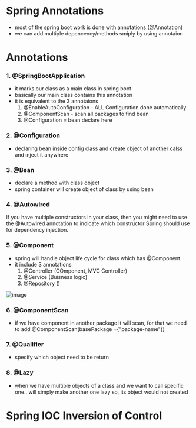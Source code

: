 # Spring Annotations

- most of the spring boot work is done with annotations (@Annotation)
- we can add multiple depencency/methods smiply by using annotaion

# Annotations

### 1. @SpringBootApplication
- it marks our class as a main class in spring boot
- basically our main class contains this annotation
- it is equivalent to the 3 annotaions
  1. @EnableAutoConfiguration - ALL Configuration done automatically
  2. @ComponentScan - scan all packages to find bean
  3. @Configuration = bean declare here

### 2. @Configuration
- declaring bean inside config class and create object of another calss and inject it anywhere

### 3. @Bean
- declare a method with class object
- spring container will create object of class by using bean

### 4. @Autowired
If you have multiple constructors in your class, then you might need to use the @Autowired annotation to indicate which constructor Spring should use for dependency injection.

### 5. @Component
- spring will handle object life cycle for class which has @Component
- it include 3 annotations
    1. @Controller (COmponent, MVC Controller)
    2. @Service (Buisness logic)
    3. @Repository ()

![image](https://github.com/user-attachments/assets/5e7ae196-296e-4321-81e4-6fe2e4bba674)


### 6. @ComponentScan
- if we have component in another package it will scan, for that we need to add @ComponentScan(basePackage ={"package-name"})

### 7. @Qualifier
- specify which object need to be return

### 8. @Lazy
- when we have multiple objects of a class and we want to call specific one.. will simply make another one lazy so, its object would not created

# Spring IOC Inversion of Control



